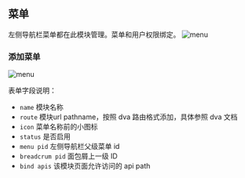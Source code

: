 ## 菜单
左侧导航栏菜单都在此模块管理。菜单和用户权限绑定。
![menu](http://pic.yupoo.com/craber_v/4fb3c761/e0c2788e.jpeg)

### 添加菜单

![menu](http://pic.yupoo.com/craber_v/4fb3c761/e0c2788e.jpeg)

表单字段说明：
- `name` 模块名称
- `route` 模块url pathname，按照 dva 路由格式添加，具体参照 dva 文档
- `icon` 菜单名称前的小图标
- `status` 是否启用
- `menu pid` 左侧导航栏父级菜单 id
- `breadcrum pid` 面包屑上一级 ID
- `bind apis` 该模块页面允许访问的 api path

